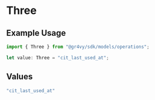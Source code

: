 # Three

## Example Usage

```typescript
import { Three } from "@gr4vy/sdk/models/operations";

let value: Three = "cit_last_used_at";
```

## Values

```typescript
"cit_last_used_at"
```